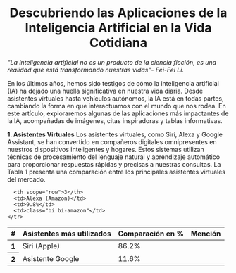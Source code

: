 <h1 align="center">Descubriendo las Aplicaciones de la Inteligencia Artificial en la Vida Cotidiana</h1>

*"La inteligencia artificial no es un producto de la ciencia ficción, es una realidad que está transformando nuestras vidas"- Fei-Fei Li.* 

En los últimos años, hemos sido testigos de cómo la inteligencia artificial (IA) ha dejado una huella significativa en nuestra vida diaria. Desde asistentes virtuales hasta vehículos autónomos, la IA está en todas partes, cambiando la forma en que interactuamos con el mundo que nos rodea. En este artículo, exploraremos algunas de las aplicaciones más impactantes de la IA, acompañadas de imágenes, citas inspiradoras y tablas informativas.

 **1. Asistentes Virtuales**
Los asistentes virtuales, como Siri, Alexa y Google Assistant, se han convertido en compañeros digitales omnipresentes en nuestros dispositivos inteligentes y hogares. Estos sistemas utilizan técnicas de procesamiento del lenguaje natural y aprendizaje automático para proporcionar respuestas rápidas y precisas a nuestras consultas.
La Tabla 1 presenta una comparación entre los principales asistentes virtuales del mercado.


<table class="table">
  <thead>
    <tr>
     <th scope="col">#</th>
      <th scope="col">Asistentes más utilizados</th>
      <th scope="col">Comparación en %</th>
      <th scope="col">Mención</th>
      </th>
  </thead>
  <tbody>
    <tr>
      <th scope="row">1</th>
      <td>Siri (Apple)</td>
      <td>86.2%</td>
      <td></td>
    </tr>
    <tr>
      <th scope="row">2</th>
      <td>Asistente Google</td>
      <td>11.6%</td>
      <td></td>
    </tr>
    <tr>
      
      <th scope="row">3</th>
      <td>Alexa (Amazon)</td>
      <td>9.8%</td>
      <td>class="bi bi-amazon"</td>
    </tr>
  </tbody>
</table>
